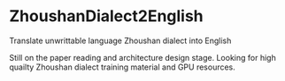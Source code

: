 # ZhoushanDialect2English
Translate unwrittable language Zhoushan dialect into English

Still on the paper reading and architecture design stage. Looking for high quailty Zhoushan dialect training material and GPU resources.
